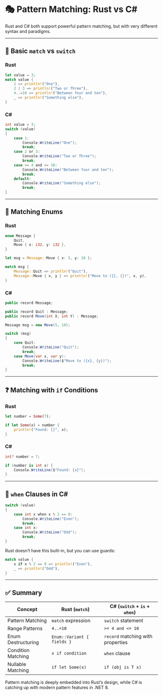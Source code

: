 # 🎭 Pattern Matching: Rust vs C#

Rust and C# both support powerful pattern matching, but with very different syntax and paradigms.

---

## 🔁 Basic `match` vs `switch`

### Rust

```rust
let value = 3;
match value {
    1 => println!("One"),
    2 | 3 => println!("Two or Three"),
    4..=10 => println!("Between four and ten"),
    _ => println!("Something else"),
}
```

### C#  

```csharp
int value = 3;
switch (value)
{
    case 1:
        Console.WriteLine("One");
        break;
    case 2 or 3:
        Console.WriteLine("Two or Three");
        break;
    case >= 4 and <= 10:
        Console.WriteLine("Between four and ten");
        break;
    default:
        Console.WriteLine("Something else");
        break;
}
```

---

## 🧩 Matching Enums

### Rust

```rust
enum Message {
    Quit,
    Move { x: i32, y: i32 },
}

let msg = Message::Move { x: 5, y: 10 };

match msg {
    Message::Quit => println!("Quit"),
    Message::Move { x, y } => println!("Move to ({}, {})", x, y),
}
```

### C#  

```csharp
public record Message;

public record Quit : Message;
public record Move(int X, int Y) : Message;

Message msg = new Move(5, 10);

switch (msg)
{
    case Quit:
        Console.WriteLine("Quit");
        break;
    case Move(var x, var y):
        Console.WriteLine($"Move to ({x}, {y})");
        break;
}
```

---

## ❓ Matching with `if` Conditions

### Rust

```rust
let number = Some(7);

if let Some(x) = number {
    println!("Found: {}", x);
}
```

### C#  

```csharp
int? number = 7;

if (number is int x) {
    Console.WriteLine($"Found: {x}");
}
```

---

## 🧠 `when` Clauses in C#  

```csharp
switch (value)
{
    case int x when x % 2 == 0:
        Console.WriteLine("Even");
        break;
    case int x:
        Console.WriteLine("Odd");
        break;
}
```

Rust doesn’t have this built-in, but you can use guards:

```rust
match value {
    x if x % 2 == 0 => println!("Even"),
    _ => println!("Odd"),
}
```

---

## ✅ Summary

| Concept                 | Rust (`match`)                   | C# (`switch` + `is` + `when`)         |
|-------------------------|----------------------------------|----------------------------------------|
| Pattern Matching        | `match` expression               | `switch` statement                     |
| Range Patterns          | `4..=10`                         | `>= 4 and <= 10`                       |
| Enum Destructuring      | `Enum::Variant { fields }`       | `record` matching with properties      |
| Condition Matching      | `x if condition`                 | `when` clause                          |
| Nullable Matching       | `if let Some(x)`                 | `if (obj is T x)`                      |

Pattern matching is deeply embedded into Rust’s design, while C# is catching up with modern pattern features in .NET 8.